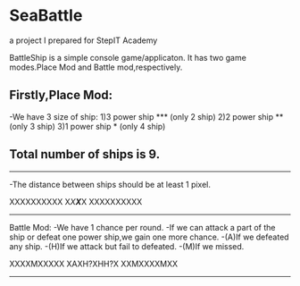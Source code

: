 # SeaBattle
a project I prepared for StepIT Academy

BattleShip is a simple console game/applicaton.
It has two game modes.Place Mod and Battle mod,respectively.

Firstly,Place Mod:
-----------------------------------------
-We have 3 size of ship:
1)3 power ship *** (only 2 ship)
2)2 power ship ** (only 3 ship)
3)1 power ship * (only 4 ship)

Total number of ships is 9.
-----------------------------------------
-----------------------------------------
-The distance between ships should be at least 1 pixel.

XXXXXXXXXX
X*X**X***X
XXXXXXXXXX

-----------------------------------------
Battle Mod:
-We have 1 chance per round.
-If we can attack a part of the ship or defeat one power ship,we gain one more chance.
-(A)If we defeated any ship.
-(H)If we attack but fail to defeated.
-(M)If we missed.

XXXXMXXXXX
XAXH?XHH?X
XXMXXXXMXX

-----------------------------------------
